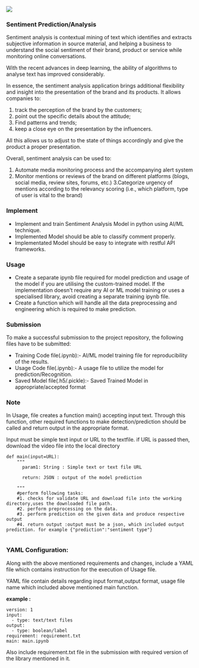 <img src="https://www.freecodecamp.org/news/content/images/2020/09/wall-5.jpeg">

### Sentiment Prediction/Analysis

Sentiment analysis is contextual mining of text which identifies and extracts subjective information in source material, and helping a business to understand the social sentiment of their brand, product or service while monitoring online conversations.

With the recent advances in deep learning, the ability of algorithms to analyse text has improved considerably. 

In essence, the sentiment analysis application brings additional flexibility and insight into the presentation of the brand and its products. It allows companies to:

1. track the perception of the brand by the customers;
2. point out the specific details about the attitude;
3. Find patterns and trends;
4. keep a close eye on the presentation by the influencers.

All this allows us to adjust to the state of things accordingly and give the product a proper presentation.

Overall, sentiment analysis can be used to:

1. Automate media monitoring process and the accompanying alert system
2. Monitor mentions or reviews of the brand on different platforms (blogs, social media, review sites, forums, etc.)
3.Categorize urgency of mentions according to the relevancy scoring (i.e., which platform, type of user is vital to the brand)



### Implement

* Implement and train Sentiment Analysis Model in python using AI/ML technique.
* Implemented Model should be able to classify comment properly.
* Implementated Model should be easy to integrate with restful API frameworks.

### Usage

* Create a separate ipynb file required for model prediction and usage of the model if you are utilising the custom-trained model. If the implementation doesn't require any AI or ML model training or uses a specialised library, avoid creating a separate training ipynb file.
* Create a function which will handle all the data preprocessing and engineering which is required to make prediction.

### Submission

To make a successful submission to the project repository, the following files have to be submitted:

* Training Code file(.ipynb):- AI/ML model training file for reproducibility of the results.
* Usage Code file(.ipynb):- A usage file to utilize the model for prediction/Recognition.
* Saved Model file(.h5/.pickle):- Saved Trained Model in appropriate/accepted format

### Note

In Usage, file creates a function main() accepting  input text. Through this function, other required functions to make detection/prediction should be called and return output in the appropriate format.

Input must be simple text input or URL to the textfile. if URL is passed then, download the video file into the local directory

```
def main(input=URL):  
    """
      param1: String : Simple text or text file URL

      return: JSON : output of the model prediction

    """
    #perform following tasks:
    #1. checks for validate URL and download file into the working directory,uses the downloaded file path.
    #2. perform preprocessing on the data.
    #3. perform prediction on the given data and produce respective output
    #4. return output :output must be a json, which included output prediction. for example {"prediction":"sentiment type"}
    
```

### YAML Configuration:

Along with the above mentioned requirements and changes, include a YAML file which contains instruction for the execution of Usage file.

YAML file contain details regarding input format,output format, usage file name which included above mentioned main function.

**example :**

```
version: 1
input:
  - type: text/text files
output:
  - type: boolean/label
requirement: requirement.txt
main: main.ipynb
```

Also include requirement.txt file in the submission with required version of the library mentioned in it.